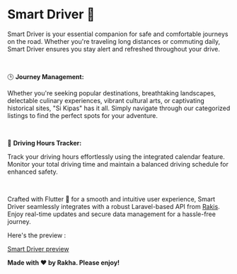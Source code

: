 # Smart Driver 🚗

Smart Driver is your essential companion for safe and comfortable journeys on the road. Whether you're traveling long distances or commuting daily, Smart Driver ensures you stay alert and refreshed throughout your drive.

<br>

🕒 <b>Journey Management: </b>

Whether you're seeking popular destinations, breathtaking landscapes, delectable culinary experiences, vibrant cultural arts, or captivating historical sites, "Si Kipas" has it all. Simply navigate through our categorized listings to find the perfect spots for your adventure.

<br>

📅 <b>Driving Hours Tracker: </b>

Track your driving hours effortlessly using the integrated calendar feature. Monitor your total driving time and maintain a balanced driving schedule for enhanced safety.

<br>

Crafted with Flutter 📱 for a smooth and intuitive user experience, Smart Driver seamlessly integrates with a robust Laravel-based API from [Rakis](https://github.com/Aldi-rakis). Enjoy real-time updates and secure data management for a hassle-free journey.

Here's the preview :

[Smart Driver preview](https://github.com/user-attachments/assets/233c7dd2-3697-4120-996c-303375a2b624)

<b> Made with ❤️ by Rakha. Please enjoy! </b>

